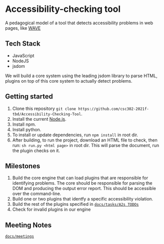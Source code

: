 # Accessibility-checking tool

A pedagogical model of a tool that detects accessibility problems in web pages, like [WAVE](https://wave.webaim.org/.)

## Tech Stack
- JavaScript
- NodeJS
- jsdom

We will build a core system using the leading jsdom library to parse HTML, 
plugins on top of this core system to actually detect problems.

## Getting started

1. Clone this repository `git clone https://github.com/csc302-2021f-tbd/Accessibility-Checking-Tool`.
1. Install the current [Node.js](https://nodejs.org/en/download/current/).
1. Install npm.
1. Install python.
1. To install or update dependencies, run `npm install` in root dir.
1. After building, to run the project, download an HTML file to check, then run:
   `sh run.py <html page>` in root dir.
   This will parse the document, run the plugin checks on it.

## Milestones

1. Build the core engine that can load plugins that are responsible for identifying problems. The core should be responsible for parsing the DOM and producing the output error report. This should be accessible over the command-line.
1. Build one or two plugins that identfy a specific accessibility violation.
1. Build the rest of the plugins specified in [`docs/tasks/A2s TODOs`](https://github.com/csc302-2021f-tbd/Accessibility-Checking-Tool/blob/main/docs/tasks/A2s%20TODOs.md)
1. Check for invalid plugins in our engine


## Meeting Notes
[`docs/meetings`](https://github.com/csc302-2021f-tbd/Accessibility-Checking-Tool/tree/main/docs/meetings)
